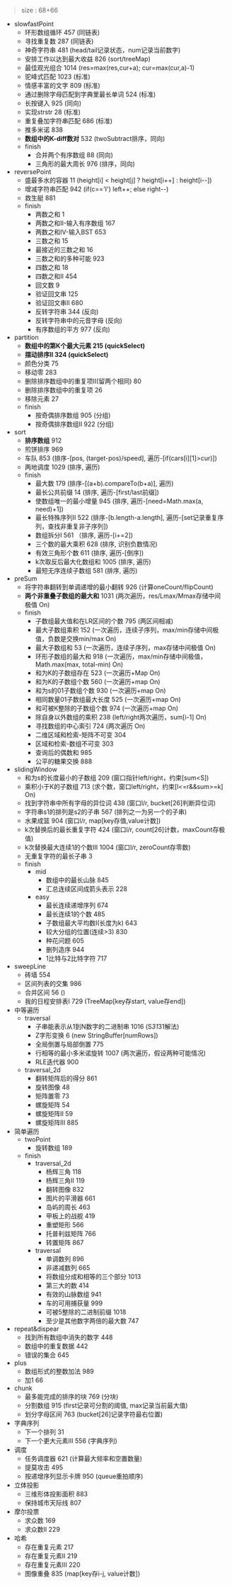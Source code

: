 > size : 68+66
* slowfastPoint
    - 环形数组循环  457  (同链表)
    - 寻找重复数  287  (同链表)
    - 神奇字符串  481  (head/tail记录状态，num记录当前数字)
    - 安排工作以达到最大收益  826  (sort/treeMap)
    - 最佳观光组合  1014  (res=max(res,cur+a); cur=max(cur,a)-1)
    - 驼峰式匹配  1023  (标准)
    - 情感丰富的文字  809  (标准)
    - 通过删除字母匹配到字典里最长单词  524  (标准)
    - 长按键入  925  (同向)
    - 实现strstr  28  (标准)
    - 重复叠加字符串匹配  686  (标准)
    - 推多米诺  838
    - **数组中的K-diff数对**  532  (twoSubtract排序，同向)
    - finish
        + 合并两个有序数组  88  (同向)
        + 三角形的最大周长  976  (排序，同向)
* reversePoint
    - 盛最多水的容器  11  (height[i] < height[j] ? height[i++] : height[i--])
    - 增减字符串匹配  942  (if(c=='I') left++; else right--)
    - 救生艇  881
    - finish
        + 两数之和  1
        + 两数之和II-输入有序数组  167
        + 两数之和IV-输入BST  653
        + 三数之和  15
        + 最接近的三数之和  16
        + 三数之和的多种可能  923
        + 四数之和  18
        + 四数之和II  454
        + 回文数  9
        + 验证回文串  125
        + 验证回文串II  680
        + 反转字符串  344  (反向)
        + 反转字符串中的元音字母  (反向)
        + 有序数组的平方  977  (反向)
* partition
    - **数组中的第K个最大元素  215  (quickSelect)**
    - **摆动排序II  324  (quickSelect)**
    - 颜色分类  75
    - 移动零  283
    - 删除排序数组中的重复项II(留两个相同)  80
    - 删除排序数组中的重复项  26
    - 移除元素  27
    - finish
        + 按奇偶排序数组  905  (分组)
        + 按奇偶排序数组II  922  (分组)
* sort
    - **排序数组**  912
    - 煎饼排序  969
    - 车队  853  (排序-[pos, (target-pos)/speed], 遍历-[if(cars[i][1]>cur)])
    - 两地调度  1029  (排序, 遍历)
    - finish
        + 最大数  179  (排序-[(a+b).compareTo(b+a)], 遍历)
        + 最长公共前缀  14  (排序, 遍历-[first/last前缀])
        + 使数组唯一的最小增量  945  (排序, 遍历-[need=Math.max(a, need)+1])
        + 最长特殊序列II  522  (排序-[b.length-a.length], 遍历-[set记录重复序列，查找非重复非子序列])
        + 数组拆分I  561 （排序, 遍历-[i+=2])
        + 三个数的最大乘积  628  (排序, 识别负数情况)
        + 有效三角形个数  611  (排序, 遍历-[倒序])
        + k次取反后最大化数组和  1005  (排序, 遍历)
        + 最短无序连续子数组  581  (排序, 遍历)
* preSum
    - 将字符串翻转到单调递增的最小翻转  926  (计算oneCount/flipCount)
    - **两个非重叠子数组的最大和**  1031  (两次遍历，res/Lmax/Mmax存储中间极值 On)
    - finish
        + 子数组最大值和在LR区间的个数  795  (两区间相减)
        + 最大子数组乘积  152  (一次遍历，连续子序列，max/min存储中间极值，负数是交换min/max On)
        + 最大子数组和  53  (一次遍历，连续子序列，max存储中间极值 On)
        + 环形子数组的最大和  918 (一次遍历，max/min存储中间极值，Math.max(max, total-min) On)
        + 和为K的子数组存在  523  (一次遍历+Map On)
        + 和为K的子数组个数  560  (一次遍历+map On)
        + 和为s的01子数组个数  930  (一次遍历+map On)
        + 相同数量01子数组最大长度  525  (一次遍历+map On)
        + 和可被K整除的子数组个数  974  (一次遍历+map On)
        + 除自身以外数组的乘积  238  (left/right两次遍历，sum[i-1] On)
        + 寻找数组的中心索引  724  (两次遍历 On)
        + 二维区域和检索-矩阵不可变  304
        + 区域和检索-数组不可变  303
        + 查询后的偶数和  985
        + 公平的糖果交换  888
* slidingWindow
    - 和为s的长度最小的子数组  209  (窗口指针left/right，约束[sum<S])
    - 乘积小于K的子数组  713  (求个数，窗口left/right，约束[l<=r&&sum>=k] On)
    - 找到字符串中所有字母的异位词  438  (窗口l/r, bucket[26]判断异位词)
    - 字符串s1的排列是s2的子串  567  (排列之一为另一个的子串)
    - 水果成篮  904  (窗口l/r, map[key存值,value计数])
    - k次替换后的最长重复字符  424  (窗口l/r, count[26]计数，maxCount存极值)
    - k次替换最大连续1的个数III  1004  (窗口l/r, zeroCount存零数)
    - 无重复字符的最长子串  3  
    - finish
        + mid
            * 数组中的最长山脉  845
            * 汇总连续区间成箭头表示  228
        + easy
            * 最长连续递增序列  674
            * 最长连续1的个数  485
            * 子数组最大平均数I(长度为k)  643
            * 较大分组的位置(连续>3)  830
            * 种花问题  605
            * 删列造序  944
            * 1比特与2比特字符  717
* sweepLine
    - 砖墙  554
    - 区间列表的交集  986
    - 合并区间  56  ()
    - 我的日程安排表I  729  (TreeMap[key存start, value存end])
* 中等遍历
    - traversal
        + 子串能表示从1到N数字的二进制串  1016  (S*31*31解法)
        + Z字形变换  6  (new StringBuffer[numRows])
        + 全局倒置与局部倒置  775
        + 行相等的最小多米诺旋转  1007  (两次遍历，假设两种可能情况)
        + RLE迭代器  900
    - traversal_2d
        + 翻转矩阵后的得分  861
        + 旋转图像  48
        + 矩阵置零  73
        + 螺旋矩阵  54
        + 螺旋矩阵II  59
        + 螺旋矩阵III  885
* 简单遍历
    - twoPoint
        + 旋转数组  189
    - finish
        + traversal_2d
            * 杨辉三角  118
            * 杨辉三角II  119
            * 翻转图像  832
            * 图片的平滑器  661
            * 岛屿的周长  463
            * 甲板上的战舰  419
            * 重塑矩形  566
            * 托普利兹矩阵  766
            * 转置矩阵  867
        + traversal
            * 单调数列  896
            * 非递减数列  665
            * 将数组分成和相等的三个部分  1013
            * 第三大的数  414
            * 有效的山脉数组  941
            * 车的可用捕获量  999
            * 可被5整除的二进制前缀  1018
            * 至少是其他数字两倍的最大数  747
* repeat&dispear
    - 找到所有数组中消失的数字  448
    - 数组中的重复数据  442
    - 错误的集合  645
* plus
    - 数组形式的整数加法  989
    - 加1  66
* chunk
    - 最多能完成的排序的块  769  (分块)
    - 分割数组  915  (first记录可分割的阈值, max记录当前最大值)
    - 划分字母区间  763  (bucket[26]记录字符最右位置)
* 字典序列
    - 下一个排列  31
    - 下一个更大元素III  556  (字典序列)
* 调度
    - 任务调度器  621  (计算最大频率和空置数量)
    - 提莫攻击  495
    - 按递增序列显示卡牌  950  (queue重拍顺序)
* 立体投影
    - 三维形体投影面积  883
    - 保持城市天际线  807
* 摩尔投票
    - 求众数  169
    - 求众数II  229
* 哈希
    - 存在重复元素  217
    - 存在重复元素II  219
    - 存在重复元素III  220
    - 图像重叠  835  (map[key存i-j, value计数])